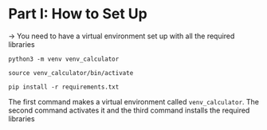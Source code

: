 # Part I: How to Set Up

-> You need to have a virtual environment set up with all the required libraries

`python3 -m venv venv_calculator`

`source venv_calculator/bin/activate`

`pip install -r requirements.txt`


The first command makes a virtual environment called `venv_calculator`. The second command activates it and the third command installs the required libraries
